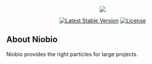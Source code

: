 <p align="center"><a href="https://github.com/new-niobio" target="_blank"><img src="https://avatars0.githubusercontent.com/u/48489137?s=400&u=ecdc243a24e065794a884f994f876350fed17ac1&v=4"></a></p>

<p align="center">
<a href="https://packagist.org/packages/niobio/framework"><img src="https://poser.pugx.org/niobio/framework/v/stable.svg" alt="Latest Stable Version"></a>
<a href="https://packagist.org/packages/niobio/framework"><img src="https://poser.pugx.org/niobio/framework/license.svg" alt="License"></a>
</p>

## About Niobio

Niobio provides the right particles for large projects.